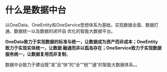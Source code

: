 什么是数据中台
===================================================================================
以OneData、OneEntity和OneService思想体系为基础，实现数据全面、数据打通、数据统一以及数据的闭环自
优化的智能大数据平台。

**OneData致力于实现数据的标准与统一，让数据成为资产而非成本；OneEntity致力于实现实体统一，让数据
融通而非以孤岛存在；OneService致力于实现数据服务统一，让数据复用而非复制**。

数据中台致力于建设既“准”且“快”的“全”“统”“通”的智能大数据体系。。

